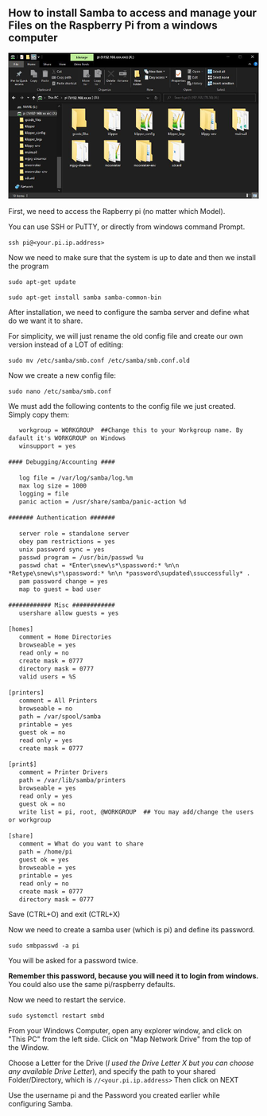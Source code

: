 ## How to install Samba to access and manage your Files on the Raspberry Pi from a windows computer

![alt text](https://github.com/kanawati975/Voron_Switchwire/blob/main/Images/smb.JPG)






First, we need to access the Rapberry pi (no matter which Model).

You can use SSH or PuTTY, or directly from windows command Prompt.

`ssh pi@<your.pi.ip.address>`

Now we need to make sure that the system is up to date and then we install the program

`sudo apt-get update`

`sudo apt-get install samba samba-common-bin`

After installation, we need to configure the samba server and define what do we want it to share.

For simplicity, we will just rename the old config file and create our own version instead of a LOT of editing:

```sudo mv /etc/samba/smb.conf /etc/samba/smb.conf.old```

Now we create a new config file:

```sudo nano /etc/samba/smb.conf```

We must add the following contents to the config file we just created. Simply copy them:
```[global]
   workgroup = WORKGROUP  ##Change this to your Workgroup name. By dafault it's WORKGROUP on Windows
   winsupport = yes

#### Debugging/Accounting ####

   log file = /var/log/samba/log.%m
   max log size = 1000
   logging = file
   panic action = /usr/share/samba/panic-action %d

####### Authentication #######

   server role = standalone server
   obey pam restrictions = yes
   unix password sync = yes
   passwd program = /usr/bin/passwd %u
   passwd chat = *Enter\snew\s*\spassword:* %n\n *Retype\snew\s*\spassword:* %n\n *password\supdated\ssuccessfully* .
   pam password change = yes
   map to guest = bad user

############ Misc ############
   usershare allow guests = yes

[homes]
   comment = Home Directories
   browseable = yes
   read only = no
   create mask = 0777
   directory mask = 0777
   valid users = %S

[printers]
   comment = All Printers
   browseable = no
   path = /var/spool/samba
   printable = yes
   guest ok = no
   read only = yes
   create mask = 0777

[print$]
   comment = Printer Drivers
   path = /var/lib/samba/printers
   browseable = yes
   read only = yes
   guest ok = no
   write list = pi, root, @WORKGROUP  ## You may add/change the users or workgroup

[share]
   comment = What do you want to share
   path = /home/pi
   guest ok = yes
   browseable = yes
   printable = yes
   read only = no
   create mask = 0777
   directory mask = 0777
   ```
Save (CTRL+O) and exit (CTRL+X)

Now we need to create a samba user (which is pi) and define its password.

```sudo smbpasswd -a pi```

You will be asked for a password twice. 

**Remember this password, because you will need it to login from windows.**
You could also use the same pi/raspberry defaults.

Now we need to restart the service.

```sudo systemctl restart smbd```

From your Windows Computer, open any explorer window, and click on "This PC" from the left side.
Click on "Map Network Drive" from the top of the Window.

Choose a Letter for the Drive (_I used the Drive Letter X but you can choose any available Drive Letter_), and specify the path to your shared Folder/Directory, which is `//<your.pi.ip.address>` Then click on NEXT

Use the username pi and the Password you created earlier while configuring Samba.
